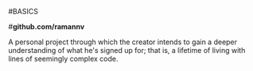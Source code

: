 #BASICS

#**github.com/ramannv**

A personal project through which the creator intends to gain a deeper understanding of what he's signed up for; that is, a lifetime of living with lines of seemingly complex code.
